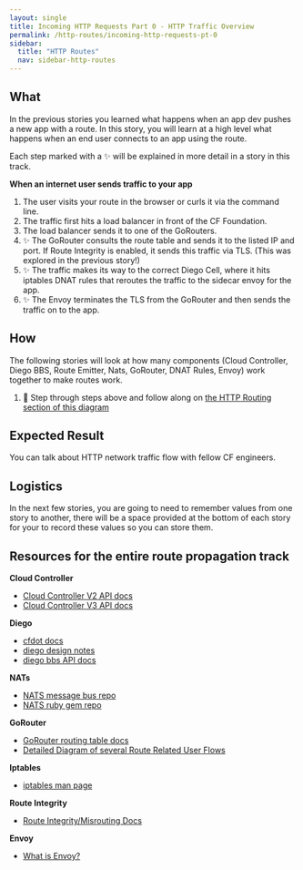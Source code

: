 ```yaml
---
layout: single
title: Incoming HTTP Requests Part 0 - HTTP Traffic Overview
permalink: /http-routes/incoming-http-requests-pt-0
sidebar:
  title: "HTTP Routes"
  nav: sidebar-http-routes
---
```


## What
In the previous stories you learned what happens when an app dev pushes a new app with a route. In this story, you will learn at a high level what happens when an end user connects to an app using the route.

Each step marked with a ✨ will be explained in more detail in a story in this track.

**When an internet user sends traffic to your app**
1. The user visits your route in the browser or curls it via the command line.
1. The traffic first hits a load balancer in front of the CF Foundation.
1. The load balancer sends it to one of the GoRouters.
1. ✨ The GoRouter consults the route table and sends it to the listed IP and
   port. If Route Integrity is enabled, it sends this traffic via TLS. (This
   was explored in the previous story!)
1. ✨ The traffic makes its way to the correct Diego Cell, where it hits
   iptables DNAT rules that reroutes the traffic to the sidecar envoy for the
   app.
1. ✨ The Envoy terminates the TLS from the GoRouter and then sends the traffic
   on to the app.

## How
The following stories will look at how many components (Cloud Controller, Diego
BBS, Route Emitter, Nats, GoRouter, DNAT Rules, Envoy) work together to make
routes work.

1. 🤔 Step through steps above and follow along on [the HTTP Routing section of
   this diagram](https://realtimeboard.com/app/board/o9J_kyWPVPM=/)

## Expected Result
You can talk about HTTP network traffic flow with fellow CF engineers.

## Logistics
In the next few stories, you are going to need to remember values from one
story to another, there will be a space provided at the bottom of each story
for your to record these values so you can store them.

## Resources for the entire route propagation track
**Cloud Controller**
* [Cloud Controller V2 API docs](https://v2-apidocs.cloudfoundry.org)
* [Cloud Controller V3 API docs](http://v3-apidocs.cloudfoundry.org)

**Diego**
* [cfdot docs](https://github.com/cloudfoundry/cfdot)
* [diego design notes](https://github.com/cloudfoundry/diego-design-notes#what-are-all-these-repos-and-what-do-they-do)
* [diego bbs API docs](https://github.com/cloudfoundry/bbs/tree/master/doc)

**NATs**
* [NATS message bus repo](https://github.com/nats-io/gnatsd)
* [NATS ruby gem repo](https://github.com/nats-io/ruby-nats)

**GoRouter**
* [GoRouter routing table docs](https://github.com/cloudfoundry/gorouter#the-routing-table)
* [Detailed Diagram of several Route Related User Flows](https://realtimeboard.com/app/board/o9J_kyWPVPM=/)

**Iptables**
* [iptables man page](http://ipset.netfilter.org/iptables.man.html)

**Route Integrity**
* [Route Integrity/Misrouting Docs](https://docs.cloudfoundry.org/concepts/http-routing.html#consistency)

**Envoy**
* [What is Envoy?](https://www.envoyproxy.io/docs/envoy/latest/intro/what_is_envoy)
